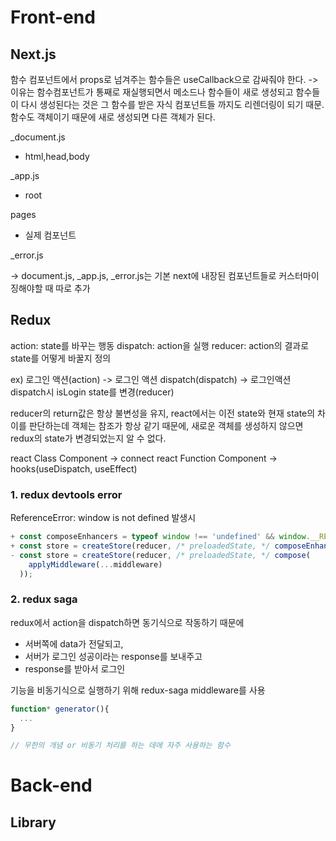 # Front-end

## Next.js

함수 컴포넌트에서 props로 넘겨주는 함수들은 useCallback으로 감싸줘야 한다.
-> 이유는 함수컴포넌트가 통째로 재실행되면서 메소드나 함수들이 새로 생성되고
함수들이 다시 생성된다는 것은 그 함수를 받은 자식 컴포넌트들 까지도 리렌더링이 되기 때문.
함수도 객체이기 때문에 새로 생성되면 다른 객체가 된다.

\_document.js

- html,head,body

\_app.js

- root

pages

- 실제 컴포넌트

\_error.js

-> document.js, \_app.js, \_error.js는 기본 next에 내장된 컴포넌트들로 커스터마이징해야할 때 따로 추가

## Redux

action: state를 바꾸는 행동
dispatch: action을 실행
reducer: action의 결과로 state를 어떻게 바꿀지 정의

ex) 로그인 액션(action) -> 로그인 액션 dispatch(dispatch) -> 로그인액션 dispatch시 isLogin state를 변경(reducer)

reducer의 return값은 항상 불변성을 유지, react에서는 이전 state와 현재 state의 차이를 판단하는데 객체는 참조가 항상 같기 때문에,
새로운 객체를 생성하지 않으면 redux의 state가 변경되었는지 알 수 없다.

react Class Component -> connect
react Function Component -> hooks(useDispatch, useEffect)

### 1. redux devtools error

ReferenceError: window is not defined 발생시

```js
+ const composeEnhancers = typeof window !== 'undefined' && window.__REDUX_DEVTOOLS_EXTENSION_COMPOSE__ || compose;
+ const store = createStore(reducer, /* preloadedState, */ composeEnhancers(
- const store = createStore(reducer, /* preloadedState, */ compose(
    applyMiddleware(...middleware)
  ));
```

### 2. redux saga

redux에서 action을 dispatch하면 동기식으로 작동하기 때문에

- 서버쪽에 data가 전달되고,
- 서버가 로그인 성공이라는 response를 보내주고
- response를 받아서 로그인

기능을 비동기식으로 실행하기 위해 redux-saga middleware를 사용

```js
function* generator(){
  ...
}

// 무한의 개념 or 비동기 처리를 하는 데에 자주 사용하는 함수
```

# Back-end

## Library
